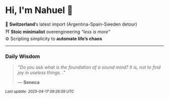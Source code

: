# Hi, I'm Nahuel :tiger:

📍 **Switzerland**’s latest import (Argentina-Spain-Sweden detour)  
⛩️ **Stoic minimalist** overengineering *“less is more”*  
⚙️ Scripting simplicity to **automate life’s chaos**

---

### Daily Wisdom
> _"Do you ask what is the foundation of a sound mind? It is, not to find joy in useless things. ."_  
>
> — **Seneca**

<sub>*Last update: 2025-04-17 09:26:59 UTC*</sub>

